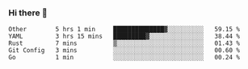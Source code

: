 ### Hi there 👋

<!--
**yeya24/yeya24** is a ✨ _special_ ✨ repository because its `README.md` (this file) appears on your GitHub profile.

Here are some ideas to get you started:

- 🔭 I’m currently working on ...
- 🌱 I’m currently learning ...
- 👯 I’m looking to collaborate on ...
- 🤔 I’m looking for help with ...
- 💬 Ask me about ...
- 📫 How to reach me: ...
- 😄 Pronouns: ...
- ⚡ Fun fact: ...
-->

<!--START_SECTION:waka-->
```text
Other        5 hrs 1 min     ██████████████▓░░░░░░░░░░   59.15 % 
YAML         3 hrs 15 mins   █████████▓░░░░░░░░░░░░░░░   38.44 % 
Rust         7 mins          ▒░░░░░░░░░░░░░░░░░░░░░░░░   01.43 % 
Git Config   3 mins          ░░░░░░░░░░░░░░░░░░░░░░░░░   00.60 % 
Go           1 min           ░░░░░░░░░░░░░░░░░░░░░░░░░   00.24 % 
```
<!--END_SECTION:waka-->
